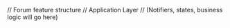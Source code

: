 // Forum feature structure
// Application Layer
// (Notifiers, states, business logic will go here)
